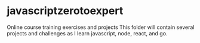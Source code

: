 # javascriptzerotoexpert
Online course training exercises and projects
This folder will contain several projects and challenges as I learn javascript, node, react, and go.
